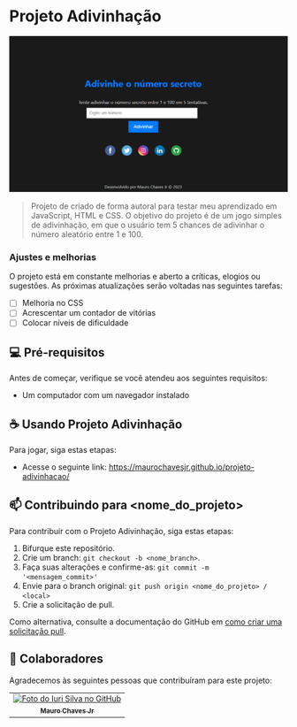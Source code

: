 # Projeto Adivinhação

<img src="Captura de tela 2023-10-20 195820.png" alt="Exemplo imagem">

> Projeto de criado de forma autoral para testar meu aprendizado em JavaScript, HTML e CSS. O objetivo do projeto é de um jogo simples de adivinhação, em que o usuário tem 5 chances de adivinhar o número aleatório entre 1 e 100.

### Ajustes e melhorias

O projeto está em constante melhorias e aberto a críticas, elogios ou sugestões. As próximas atualizações serão voltadas nas seguintes tarefas:

- [ ] Melhoria no CSS
- [ ] Acrescentar um contador de vitórias
- [ ] Colocar níveis de dificuldade

## 💻 Pré-requisitos

Antes de começar, verifique se você atendeu aos seguintes requisitos:

- Um computador com um navegador instalado

## ☕ Usando Projeto Adivinhação

Para jogar, siga estas etapas:

- Acesse o seguinte link: https://maurochavesjr.github.io/projeto-adivinhacao/


## 📫 Contribuindo para <nome_do_projeto>

Para contribuir com o Projeto Adivinhação, siga estas etapas:

1. Bifurque este repositório.
2. Crie um branch: `git checkout -b <nome_branch>`.
3. Faça suas alterações e confirme-as: `git commit -m '<mensagem_commit>'`
4. Envie para o branch original: `git push origin <nome_do_projeto> / <local>`
5. Crie a solicitação de pull.

Como alternativa, consulte a documentação do GitHub em [como criar uma solicitação pull](https://help.github.com/en/github/collaborating-with-issues-and-pull-requests/creating-a-pull-request).

## 🤝 Colaboradores

Agradecemos às seguintes pessoas que contribuíram para este projeto:

<table>
  <tr>
    <td align="center">
      <a href="#" title="defina o titulo do link">
        <img src="https://avatars.githubusercontent.com/u/138091054?v=4" width="100px;" alt="Foto do Iuri Silva no GitHub"/><br>
        <sub>
          <b>Mauro Chaves Jr</b>
        </sub>
      </a>
    </td>
  </tr>
</table>
